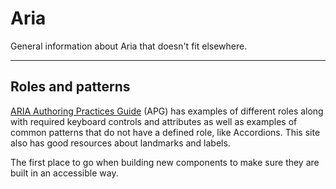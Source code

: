 # Aria

General information about Aria that doesn't fit elsewhere.

---

## Roles and patterns

[ARIA Authoring Practices Guide](https://www.w3.org/WAI/ARIA/apg/) (APG) has examples of different roles along with required keyboard controls and attributes as well as examples of common patterns that do not have a defined role, like Accordions. This site also has good resources about landmarks and labels.

The first place to go when building new components to make sure they are built in an accessible way.